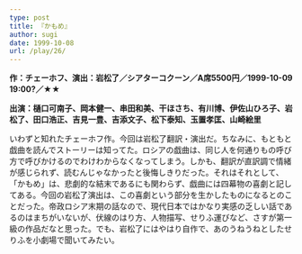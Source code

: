 ```yaml
---
type: post
title: 『かもめ』
author: sugi
date: 1999-10-08
url: /play/26/
---
```

**作：チェーホフ、演出：岩松了／シアターコクーン／A席5500円／1999-10-09 19:00?／★★**

**出演：樋口可南子、岡本健一、串田和美、干ほさち、有川博、伊佐山ひろ子、岩松了、田口浩正、吉見一豊、吉添文子、松下泰知、玉置孝匡、山崎絵里**

いわずと知れたチェーホフ作。今回は岩松了翻訳・演出だ。ちなみに、もともと戯曲を読んでストーリーは知ってた。ロシアの戯曲は、同じ人を何通りもの呼び方で呼びかけるのでわけわからなくなってしまう。しかも、翻訳が直訳調で情緒が感じられず、読むんじゃなかったと後悔しきりだった。それはそれとして、「かもめ」は、悲劇的な結末であるにも関わらず、戯曲には四幕物の喜劇と記してある。今回の岩松了演出は、この喜劇という部分を生かしたものになるとのことだった。帝政ロシア末期の話なので、現代日本ではかなり実感の乏しい話であるのはまちがいないが、伏線のはり方、人物描写、せりふ運びなど、さすが第一級の作品だなと思った。でも、岩松了にはやはり自作で、あのうねうねとしたせりふを小劇場で聞いてみたい。

